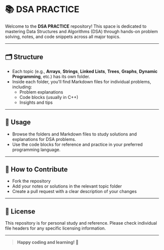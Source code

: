 # **📚 DSA PRACTICE**

Welcome to the **DSA PRACTICE** repository! This space is dedicated to mastering Data Structures and Algorithms (DSA) through hands-on problem solving, notes, and code snippets across all major topics.

---

## **🗂️ Structure**
- Each topic (e.g., **Arrays**, **Strings**, **Linked Lists**, **Trees**, **Graphs**, **Dynamic Programming**, etc.) has its own folder.
- Inside each folder, you'll find Markdown files for individual problems, including:
  - Problem explanations
  - Code blocks (usually in C++)
  - Insights and tips

---

## **🚀 Usage**
- Browse the folders and Markdown files to study solutions and explanations for DSA problems.
- Use the code blocks for reference and practice in your preferred programming language.

---

## **🤝 How to Contribute**
- Fork the repository
- Add your notes or solutions in the relevant topic folder
- Create a pull request with a clear description of your changes

---

## **📄 License**
This repository is for personal study and reference. Please check individual file headers for any specific licensing information.

---

> **Happy coding and learning! 🚀**